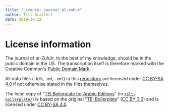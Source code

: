 ```yaml
---
title: "Licence: journal_al-zuhur"
author: Till Grallert
date: 2019-10-22
---
```


# License information

The journal of *al-Zuhūr*, to the best of my knowledge, should be in the public domain in the US. The transcription itself is therefore marked with the Creative Common's [Public Domain Mark](https://creativecommons.org/publicdomain/mark/1.0/).

All data files (`.bib`, `.md`, `.xml`) in this [repository](https://github.com/OpenArabicPE/journal_al-zuhur) are licensed under [CC BY-SA 4.0](http://creativecommons.org/licenses/by-sa/4.0/) if not otherwise stated in the files themselves.

The local copy of "[TEI Boilerplate for Arabic Editions](https://github.com/tillgrallert/tei-boilerplate-arabic-editions)"  (in [`xslt-boilerplate/`](xslt-boilerplate/)) is based on the original "[TEI Boilerplate](https://github.com/GrantLS/TEI-Boilerplate)" ([CC BY 3.0](http://creativecommons.org/licenses/by/3.0/)) and is licensed under [CC BY-SA 4.0](http://creativecommons.org/licenses/by-sa/4.0/).
